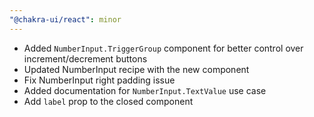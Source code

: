 ```yaml
---
"@chakra-ui/react": minor
---
```


- Added `NumberInput.TriggerGroup` component for better control over
  increment/decrement buttons
- Updated NumberInput recipe with the new component
- Fix NumberInput right padding issue
- Added documentation for `NumberInput.TextValue` use case
- Add `label` prop to the closed component
